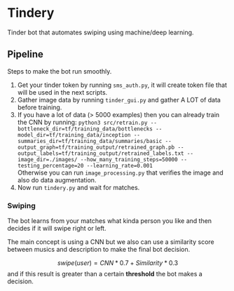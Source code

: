 # Tindery
Tinder bot that automates swiping using machine/deep learning.


## Pipeline

Steps to make the bot run smoothly.

1. Get your tinder token by running `sms_auth.py`, it will create token file that will be used in the next scripts.
2. Gather image data by running `tinder_gui.py` and gather A LOT of data before training.
3. If you have a lot of data (> 5000 examples) then you can already train the CNN by running:
    `python3 src/retrain.py --bottleneck_dir=tf/training_data/bottlenecks --model_dir=tf/training_data/inception --summaries_dir=tf/training_data/summaries/basic --output_graph=tf/training_output/retrained_graph.pb --output_labels=tf/training_output/retrained_labels.txt --image_dir=./images/ --how_many_training_steps=50000 --testing_percentage=20 --learning_rate=0.001`  
Otherwise you can run `image_processing.py` that verifies the image and also do data augmentation.
4. Now run `tindery.py` and wait for matches.

### Swiping
The bot learns from your matches what kinda person you like and then decides if it will swipe right or left.

The main concept is using a CNN but we also can use a similarity score between musics and description to make the final bot decision.

$$swipe(user) = CNN*0.7 + Similarity*0.3$$  and if this result is greater than a certain **threshold** the bot makes a decision.